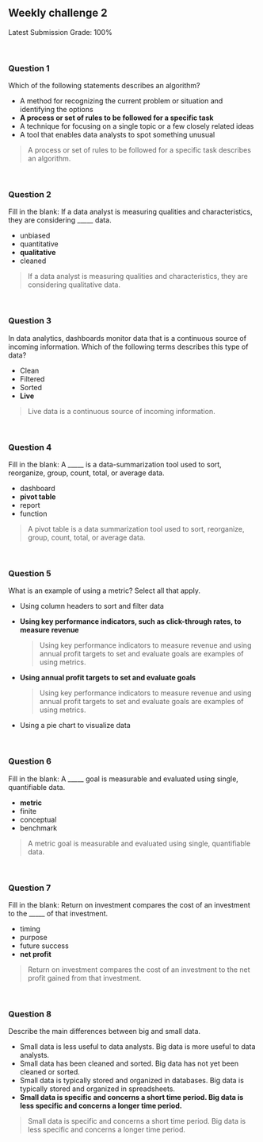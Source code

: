 ## Weekly challenge 2

Latest Submission Grade: 100%

&nbsp;


### Question 1
Which of the following statements describes an algorithm?



* A method for recognizing the current problem or situation and identifying the options 
* **A process or set of rules to be followed for a specific task**
* A technique for focusing on a single topic or a few closely related ideas
* A tool that enables data analysts to spot something unusual

>A process or set of rules to be followed for a specific task describes an algorithm.

&nbsp;

### Question 2
Fill in the blank: If a data analyst is measuring qualities and characteristics, they are considering _____ data.

* unbiased
* quantitative
* **qualitative**
* cleaned

>If a data analyst is measuring qualities and characteristics, they are considering qualitative data. 

&nbsp;

### Question 3
In data analytics, dashboards monitor data that is a continuous source of incoming information. Which of the following terms describes this type of data?



* Clean
* Filtered
* Sorted
* **Live**

>Live data is a continuous source of incoming information.

&nbsp;

### Question 4
Fill in the blank: A _____ is a data-summarization tool used to sort, reorganize, group, count, total, or average data.



* dashboard
* **pivot table**
* report
* function

>A pivot table is a data summarization tool used to sort, reorganize, group, count, total, or average data.

&nbsp;

### Question 5
What is an example of using a metric? Select all that apply.



* Using column headers to sort and filter data
* **Using key performance indicators, such as click-through rates, to measure revenue**

    > Using key performance indicators to measure revenue and using annual profit targets to set and evaluate goals are examples of using metrics.
* **Using annual profit targets to set and evaluate goals**

    >Using key performance indicators to measure revenue and using annual profit targets to set and evaluate goals are examples of using metrics.
* Using a pie chart to visualize data


&nbsp;

### Question 6
Fill in the blank: A _____ goal is measurable and evaluated using single, quantifiable data.



* **metric**
* finite
* conceptual
* benchmark

>A metric goal is measurable and evaluated using single, quantifiable data.

&nbsp;

### Question 7
Fill in the blank: Return on investment compares the cost of an investment to the _____ of that investment. 

* timing
* purpose
* future success 
* **net profit**

>Return on investment compares the cost of an investment to the net profit gained from that investment. 

&nbsp;

### Question 8
Describe the main differences between big and small data.



* Small data is less useful to data analysts. Big data is more useful to data analysts.
* Small data has been cleaned and sorted. Big data has not yet been cleaned or sorted.
* Small data is typically stored and organized in databases. Big data is typically stored and organized in spreadsheets.
* **Small data is specific and concerns a short time period. Big data is less specific and concerns a longer time period.**

>Small data is specific and concerns a short time period. Big data is less specific and concerns a longer time period.
